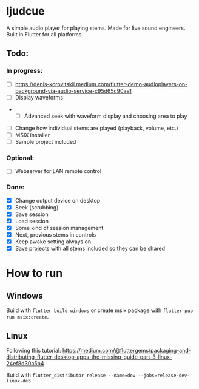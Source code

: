 # ljudcue
A simple audio player for playing stems. Made for live sound engineers.
Built in Flutter for all platforms.

## Todo:

### In progress:
- [ ] https://denis-korovitskii.medium.com/flutter-demo-audioplayers-on-background-via-audio-service-c95d65c90ae1
- [ ] Display waveforms
- - [ ] Advanced seek with waveform display and choosing area to play
- [ ] Change how individual stems are played (playback, volume, etc.)
- [ ] MSIX installer
- [ ] Sample project included

### Optional:
- [ ] Webserver for LAN remote control

### Done:
- [x] Change output device on desktop
- [x] Seek (scrubbing)
- [x] Save session
- [x] Load session
- [x] Some kind of session management
- [x] Next, previous stems in controls
- [x] Keep awake setting always on
- [x] Save projects with all stems included so they can be shared

# How to run

## Windows
Build with `flutter build windows` or create msix package with `flutter pub run msix:create`.

## Linux
Following this tutorial: https://medium.com/@fluttergems/packaging-and-distributing-flutter-desktop-apps-the-missing-guide-part-3-linux-24ef8d30a5b4

Build with `flutter_distributor release --name=dev --jobs=release-dev-linux-deb`